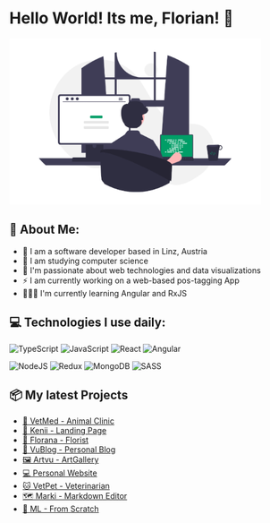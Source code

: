 # Hello World! Its me, Florian! 👋
![](assets/header-image.png)


## 🤠 About Me:
- 🏦 I am a software developer based in Linz, Austria
- 📖 I am studying computer science 
- 🚀 I'm passionate about web technologies and data visualizations 
- ⚡ I am currently working on a web-based pos-tagging App
- 👨🏼‍🎓 I'm currently learning Angular and RxJS



## 💻 Technologies I use daily:
![TypeScript](https://img.shields.io/badge/typescript-%23007ACC.svg?style=for-the-badge&logo=typescript&logoColor=white)
![JavaScript](https://img.shields.io/badge/javascript-%23323330.svg?style=for-the-badge&logo=javascript&logoColor=%23F7DF1E)
![React](https://img.shields.io/badge/react-%2320232a.svg?style=for-the-badge&logo=react&logoColor=%2361DAFB)
![Angular](https://img.shields.io/badge/angular-%23DD0031.svg?style=for-the-badge&logo=angular&logoColor=white)

![NodeJS](https://img.shields.io/badge/node.js-6DA55F?style=for-the-badge&logo=node.js&logoColor=white)
![Redux](https://img.shields.io/badge/redux-%23593d88.svg?style=for-the-badge&logo=redux&logoColor=white)
![MongoDB](https://img.shields.io/badge/MongoDB-%234ea94b.svg?style=for-the-badge&logo=mongodb&logoColor=white)
![SASS](https://img.shields.io/badge/SASS-hotpink.svg?style=for-the-badge&logo=SASS&logoColor=white)



## 📦 My latest Projects
- [🐶 VetMed - Animal Clinic](https://github.com/EnFlorian/vetpet)
- [🎨 Kenii - Landing Page](https://github.com/EnFlorian/kenii-landing-page)
- [🌷 Florana - Florist](https://github.com/EnFlorian/florana)
- [🧮 VuBlog - Personal Blog](https://github.com/EnFlorian/vublog)
- [🖼 Artvu - ArtGallery](https://github.com/EnFlorian/artvu-ecom)
- [💻 Personal Website](https://github.com/EnFlorian/personal-website)
- [🐱 VetPet - Veterinarian](https://github.com/EnFlorian/vetpet)
- [🗺️ Marki - Markdown Editor](https://github.com/EnFlorian/markii-markdown-editor)
- [🔢 ML - From Scratch](https://github.com/EnFlorian/ML-Projects)
